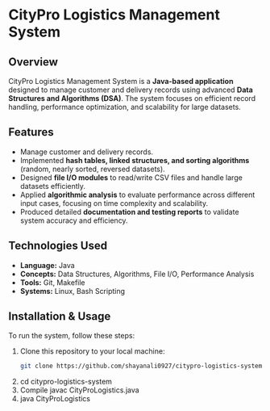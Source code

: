 # CityPro Logistics Management System

## Overview
CityPro Logistics Management System is a **Java-based application** designed to manage customer and delivery records using advanced **Data Structures and Algorithms (DSA)**. The system focuses on efficient record handling, performance optimization, and scalability for large datasets.

## Features
- Manage customer and delivery records.  
- Implemented **hash tables, linked structures, and sorting algorithms** (random, nearly sorted, reversed datasets).  
- Designed **file I/O modules** to read/write CSV files and handle large datasets efficiently.  
- Applied **algorithmic analysis** to evaluate performance across different input cases, focusing on time complexity and scalability.  
- Produced detailed **documentation and testing reports** to validate system accuracy and efficiency.  

## Technologies Used
- **Language:** Java  
- **Concepts:** Data Structures, Algorithms, File I/O, Performance Analysis  
- **Tools:** Git, Makefile  
- **Systems:** Linux, Bash Scripting  

## Installation & Usage

To run the system, follow these steps:

1. Clone this repository to your local machine:
   ```bash
   git clone https://github.com/shayanali0927/citypro-logistics-system.git
2. cd citypro-logistics-system
3. Compile javac CityProLogistics.java
4. java CityProLogistics

